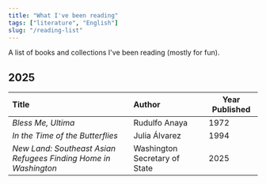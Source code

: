 ```yaml
---
title: "What I've been reading"
tags: ["literature", "English"]
slug: "/reading-list"
---
```


A list of books and collections I've been reading (mostly for fun).

## 2025


| Title | Author | Year Published |
| :------- | :------ | ------- |
| *Bless Me, Ultima* | Rudulfo Anaya | 1972 |
| *In the Time of the Butterflies* | Julia Álvarez | 1994  |
| *New Land: Southeast Asian Refugees Finding Home in Washington*   | Washington Secretary of State  | 2025   |


